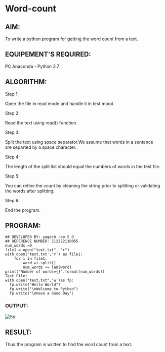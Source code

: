 # Word-count
## AIM:

To write a python program for getting the word count from a text.

## EQUIPEMENT'S REQUIRED:

PC
Anaconda - Python 3.7

## ALGORITHM: 

Step 1:

Open the file in read mode and handle it in test mood.

Step 2:

Read the text using read() function.

Step 3:

Split the text using space separator.We assume that words in a sentance are separted by a space character.

Step 4:

The length of the split list should equal the numbers of words in the test file.

Step 5:

You can refine the count by cleaning the string prior to splitting or validating the words after splitting.

Step 6:

End the program.

## PROGRAM:
```
## DEVELOPED BY: yogesh rao S D
## REFERENCE NUMBER: 212222110055
num_words =0
file1 = open("text.txt", "r")
with open('text.txt','r') as file1:
    for i in file1:
        word =i.split()
        num_words += len(word)
print("Number of words={}".format(num_words))
Text File:
with open("text.txt",'w')as fp:
  fp.write("Hello World")
  fp.write("\nWelcome to Python")
  fp.write("\nHave a Good Day")
  ```
 ### OUTPUT:

 ![5b](https://github.com/yogeshrao05/Word-count/assets/122008288/7848842e-7772-43a3-9a1a-02c23ca9522c)

## RESULT:
Thus the program is written to find the word count from a text.
